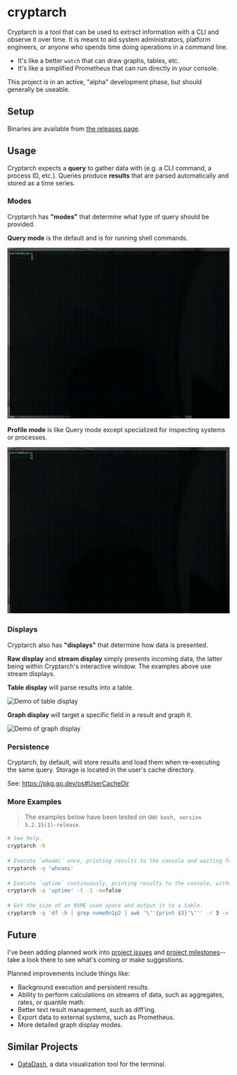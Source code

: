 cryptarch
=========

Cryptarch is a tool that can be used to extract information with a CLI and observe it over time. It
is meant to aid system administrators, platform engineers, or anyone who spends time doing
operations in a command line.

- It's like a better `watch` that can draw graphs, tables, etc.
- It's like a simplified Prometheus that can run directly in your console.

This project is in an active, "alpha" development phase, but should generally be useable.

Setup
-----

Binaries are available from [the releases page](https://github.com/spacez320/cryptarch/releases).

Usage
-----

Cryptarch expects a **query** to gather data with (e.g. a CLI command, a process ID, etc.). Queries
produce **results** that are parsed automatically and stored as a time series.

### Modes

Cryptarch has **"modes"** that determine what type of query should be provided.

**Query mode** is the default and is for running shell commands.

![Demo of query mode](https://raw.githubusercontent.com/spacez320/cryptarch/master/media/query-mode.gif)

**Profile mode** is like Query mode except specialized for inspecting systems or processes.

![Demo of profile mode](https://raw.githubusercontent.com/spacez320/cryptarch/master/media/profile-mode.gif)

### Displays

Cryptarch also has **"displays"** that determine how data is presented.

**Raw display** and **stream display** simply presents incoming data, the latter being within
Cryptarch's interactive window. The examples above use stream displays.

**Table display** will parse results into a table.

![Demo of table display](https://raw.githubusercontent.com/spacez320/cryptarch/master/media/table-display.gif)

**Graph display** will target a specific field in a result and graph it.

![Demo of graph display](https://raw.githubusercontent.com/spacez320/cryptarch/master/media/graph-display.gif)

### Persistence

Cryptarch, by default, will store results and load them when re-executing the same query. Storage is
located in the user's cache directory.

See: <https://pkg.go.dev/os#UserCacheDir>

### More Examples

> The examples below have been tested on `GNU bash, version 5.2.15(1)-release`.

```sh
# See help.
cryptarch -h

# Execute `whoami` once, printing results to the console and waiting for a user to `^C`.
cryptarch -q 'whoami'

# Execute `uptime` continuously, printing results to the console, without using persistence.
cryptarch -q 'uptime' -t -1 -e=false

# Get the size of an NVME used space and output it to a table.
cryptarch -q 'df -h | grep nvme0n1p2 | awk '\''{print $3}'\''' -r 3 -v "NVME Used Space" -t -1
```

Future
------

I've been adding planned work into [project issues](https://github.com/spacez320/cryptarch/issues)
and [project milestones](https://github.com/spacez320/cryptarch/milestone/1)--take a look there to
see what's coming or make suggestions.

Planned improvements include things like:

- Background execution and persistent results.
- Ability to perform calculations on streams of data, such as aggregates, rates, or quantile math.
- Better text result management, such as diff'ing.
- Export data to external systems, such as Prometheus.
- More detailed graph display modes.

Similar Projects
----------------

- [DataDash](https://github.com/keithknott26/datadash), a data visualization tool for the terminal.
